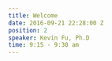 ```yaml
---
title: Welcome
date: 2016-09-21 22:28:00 Z
position: 2
speaker: Kevin Fu, Ph.D
time: 9:15 - 9:30 am
---
```


